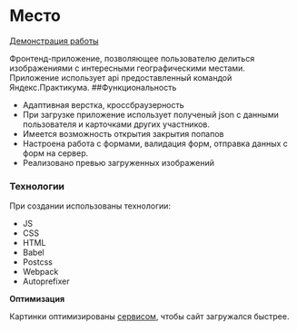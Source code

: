 # Место
[Демонстрация работы](https://srvds8080.github.io/mesto/)

Фронтенд-приложение, позволяющее пользователю делиться изображениями с интересными географическими местами. 
Приложение использует api предоставленный командой Яндекс.Практикума.
##Функциональность 
* Адаптивная верстка, кроссбраузерность
* При загрузке приложение использует полученый json с данными пользователя и карточками
других участников.
* Имеется возможность открытия закрытия попапов
* Настроена работа с формами, валидация форм, отправка данных с форм на сервер.
* Реализовано превью загруженных изображений

### Технологии
  
При создании использованы технологии:
*  JS
*  CSS
*  HTML
*  Babel
*  Postcss
*  Webpack
*  Autoprefixer

  **Оптимизация**

  Картинки оптимизированы [сервисом](https://tinypng.com/), чтобы сайт загружался быстрее.
